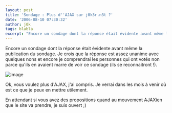 ```yaml
---
layout: post
title: 'Sondage : Plus d''AJAX sur j0k3r.n3t ?'
date: '2006-08-10 07:30:32'
author: j0k
tags: blabla
excerpt: "Encore un sondage dont la réponse était évidente avant même la publication du sondage.   Je crois que la réponse est assez unanime avec quelques nons et encore je comprendrai les personnes qui ont votés non parce qu'ils en avaient marre de voir ce sondage (ils se reconnaitront !).  \n  \n )   \n  \nOk, vous voulez plus d'AJAX, j'ai compris.  \n  …"
---
```


Encore un sondage dont la réponse était évidente avant même la publication du sondage.   Je crois que la réponse est assez unanime avec quelques nons et encore je comprendrai les personnes qui ont votés non parce qu'ils en avaient marre de voir ce sondage (ils se reconnaitront !).

 ![image](https://www.j0k3r.net/img/sond/plus-d-ajax.png)

Ok, vous voulez plus d'AJAX, j'ai compris.   Je verrai dans les mois à venir où est ce que je peux en mettre utilement.

En attendant si vous avez des propositions quand au mouvement AJAXien que le site va prendre, je suis ouvert ;)
